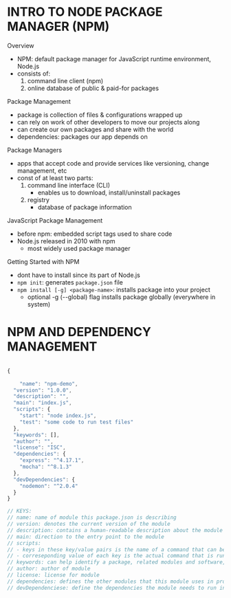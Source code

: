 


# INTRO TO NODE PACKAGE MANAGER (NPM)


Overview
- NPM: default package manager for JavaScript runtime environment, Node.js
- consists of:
	1. command line client (npm)
	2. online database of public & paid-for packages



Package Management
- package is collection of files & configurations wrapped up
- can rely on work of other developers to move our projects along
- can create our own packages and share with the world
- dependencies: packages our app depends on


Package Managers
- apps that accept code and provide services like versioning, change management, etc
- const of at least two parts:
	1. command line interface (CLI)
		 - enables us to download, install/uninstall packages
	2. registry
		 - database of package information


JavaScript Package Management
- before npm: embedded script tags used to share code
- Node.js released in 2010 with npm
  - most widely used package manager


Getting Started with NPM
- dont have to install since its part of Node.js
- `npm init`: generates `package.json` file
- `npm install [-g] <package-name>`: installs package into your project
	- optional -g (--global) flag installs package globally (everywhere in system)




# NPM AND DEPENDENCY MANAGEMENT


```js

{
	
	"name": "npm-demo",
  "version": "1.0.0",
  "description": "",
  "main": "index.js",
  "scripts": {
    "start": "node index.js",
    "test": "some code to run test files"
  },
  "keywords": [],
  "author": "",
  "license": "ISC",
  "dependencies": {
    "express": "^4.17.1",
    "mocha": "^8.1.3"
  },
  "devDependencies": {
    "nodemon": "^2.0.4"
  }
}

// KEYS:
// name: name of module this package.json is describing
// version: denotes the current version of the module
// description: contains a human-readable description about the module
// main: direction to the entry point to the module
// scripts: 
// - keys in these key/value pairs is the name of a command that can be run
// - correseponding value of each key is the actual command that is run
// keywords: can help identify a package, related modules and software, and concepts
// author: author of module
// license: license for module
// dependencies: defines the other modules that this module uses in production
// devDependenciese: define the dependencies the module needs to run in development


```
